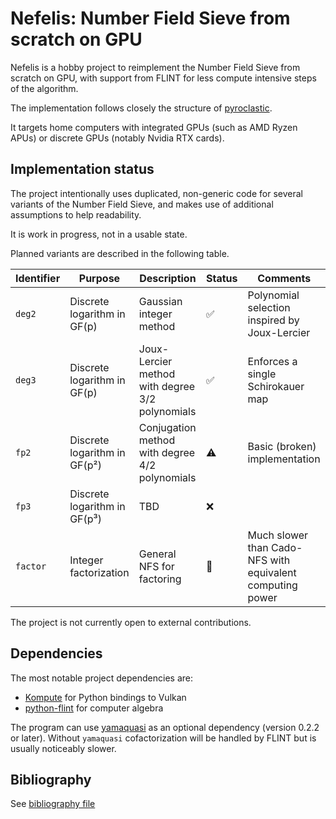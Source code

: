 # Nefelis: Number Field Sieve from scratch on GPU

Nefelis is a hobby project to reimplement the Number Field Sieve
from scratch on GPU, with support from FLINT for less compute
intensive steps of the algorithm.

The implementation follows closely the structure of
[pyroclastic](https://github.com/remyoudompheng/pyroclastic).

It targets home computers with integrated GPUs (such as AMD Ryzen APUs)
or discrete GPUs (notably Nvidia RTX cards).

## Implementation status

The project intentionally uses duplicated, non-generic code
for several variants of the Number Field Sieve, and makes
use of additional assumptions to help readability.

It is work in progress, not in a usable state.

Planned variants are described in the following table.

| Identifier | Purpose | Description | Status | Comments |
| ---------- | ------- | ----------- | ------ | -------- |
| `deg2` | Discrete logarithm in GF(p) | Gaussian integer method | ✅ | Polynomial selection inspired by Joux-Lercier |
| `deg3` | Discrete logarithm in GF(p) | Joux-Lercier method with degree 3/2 polynomials | ✅ | Enforces a single Schirokauer map |
| `fp2`  | Discrete logarithm in GF(p²)| Conjugation method with degree 4/2 polynomials  | ⚠️ | Basic (broken) implementation |
| `fp3`  | Discrete logarithm in GF(p³)| TBD | ❌ | |
| `factor`  | Integer factorization    | General NFS for factoring | 🐢 | Much slower than Cado-NFS with equivalent computing power |

The project is not currently open to external contributions.

## Dependencies

The most notable project dependencies are:

* [Kompute](https://github.com/KomputeProject/kompute) for Python bindings to Vulkan
* [python-flint](https://python-flint.readthedocs.io) for computer algebra

The program can use [yamaquasi](https://github.com/remyoudompheng/yamaquasi)
as an optional dependency (version 0.2.2 or later). Without `yamaquasi`
cofactorization will be handled by FLINT but is usually noticeably slower.

## Bibliography

See [bibliography file](./doc/bibliography.md)

